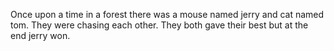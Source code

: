 Once upon a time in a forest there was a mouse named jerry and cat named tom. They were chasing each other. They both gave their best but at the end jerry won.